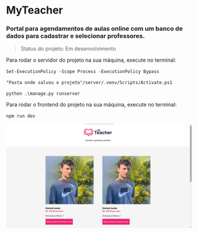 # MyTeacher
<h3>Portal para agendamentos de aulas online com um banco de dados para cadastrar e selecionar professores.</h3>

> Status do projeto: Em desenvolvimento


Para rodar o servidor do projeto na sua máquina, execute no terminal:

```
Set-ExecutionPolicy -Scope Process -ExecutionPolicy Bypass
```

```
"Pasta onde salvou o projeto"/server/.venv/Scripts/Activate.ps1
```
```
python .\manage.py runserver   

```
Para rodar o frontend do projeto na sua máquina, execute no terminal:
```
npm run dev
```

<img src="Images/Exp.jpeg" width="600rem">




